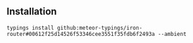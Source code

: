 ## Installation

`typings install github:meteor-typings/iron-router#00612f25d14526f53346cee3551f35fdb6f2493a --ambient`
